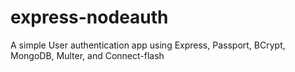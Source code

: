 # express-nodeauth
A simple User authentication app using Express, Passport, BCrypt, MongoDB, Multer, and Connect-flash
